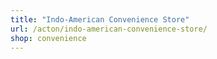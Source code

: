 ```yaml
---
title: "Indo-American Convenience Store"
url: /acton/indo-american-convenience-store/
shop: convenience
---
```

